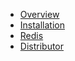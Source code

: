 <!-- _sidebar.md -->

* [Overview](README.md)
* [Installation](install.md)
* [Redis](REDIS_DOCUMENTATION.md)
* [Distributor](distributor.md)
